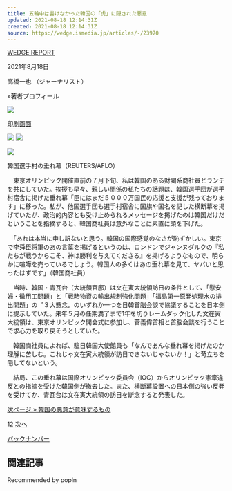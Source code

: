 ```yaml
---
title: 五輪中は書けなかった韓国の「虎」に隠された悪意
updated: 2021-08-18 12:14:31Z
created: 2021-08-18 12:14:31Z
source: https://wedge.ismedia.jp/articles/-/23970
---
```


[WEDGE REPORT](https://wedge.ismedia.jp/category/kokusaireport)

2021年8月18日

高橋一也 （ジャーナリスト）

»著者プロフィール

 [![](https://wedge.ismcdn.jp/common/wedge/images/v1/common/mail.png)](mailto:?body=%E4%BA%94%E8%BC%AA%E4%B8%AD%E3%81%AF%E6%9B%B8%E3%81%91%E3%81%AA%E3%81%8B%E3%81%A3%E3%81%9F%E9%9F%93%E5%9B%BD%E3%81%AE%E3%80%8C%E8%99%8E%E3%80%8D%E3%81%AB%E9%9A%A0%E3%81%95%E3%82%8C%E3%81%9F%E6%82%AA%E6%84%8F%0d%0a%E6%9D%B1%E4%BA%AC%E3%82%AA%E3%83%AA%E3%83%B3%E3%83%94%E3%83%83%E3%82%AF%E9%96%8B%E5%82%AC%E7%9B%B4%E5%89%8D%E3%81%AE7%E6%9C%88%E4%B8%8B%E6%97%AC%E3%80%81%E9%9F%93%E5%9B%BD%E3%81%AE%E3%81%82%E3%82%8B%E8%B2%A1%E9%96%A5%E7%B3%BB%E5%95%86%E7%A4%BE%E5%93%A1%E3%81%A8%E3%80%81%E9%9F%93%E5%9B%BD%E9%81%B8%E6%89%8B%E5%9B%A3%E3%81%8C%E9%81%B8%E6%89%8B%E6%9D%91%E5%AE%BF%E8%88%8E%E3%81%AB%E6%8E%B2%E3%81%92%E3%81%9F%E5%9E%82%E3%82%8C%E5%B9%95%E3%81%AE%E8%A9%B1%E9%A1%8C%E3%81%A8%E3%81%AA%E3%81%A3%E3%81%9F%E3%80%82%E6%94%BF%E6%B2%BB%E7%9A%84%E5%86%85%E5%AE%B9%E3%81%A8%E3%82%82%E5%8F%97%E3%81%91%E6%AD%A2%E3%82%81%E3%82%89%E3%82%8C%E3%82%8B%E3%83%A1%E3%83%83%E3%82%BB%E3%83%BC%E3%82%B8%E3%82%92%E6%8E%B2%E3%81%92%E3%81%9F%E3%81%AE%E3%81%AF%E9%9F%93%E5%9B%BD%E3%81%A0%E3%81%91%E3%81%A8%E6%8C%87%E6%91%98%E3%81%99%E3%82%8B%E3%81%A8%E3%80%81%E9%9F%93%E5%9B%BD%E5%95%86%E7%A4%BE%E5%93%A1%E3%81%AF%E6%84%8F%E5%A4%96%E3%81%AA%E3%81%93%E3%81%A8%E3%81%AB%E7%B4%A0%E7%9B%B4%E3%81%AB%E9%A0%AD%E3%82%92%E4%B8%8B%E3%81%92%E3%81%9F%E3%80%82-%7CWEDGE%20Infinity%0d%0ahttps://wedge.ismedia.jp/articles/-/23970)

 [印刷画面](https://wedge.ismedia.jp/articles/print/23970)

 ![](https://wedge.ismcdn.jp/common/wedge/images/v1/common/normal-font.png)  ![](https://wedge.ismcdn.jp/common/wedge/images/v1/common/large-font.png)

![](https://wedge.ismcdn.jp/mwimgs/4/b/1200/img_4b9ce600784891007be8da710f002e6e4686918.jpg)

韓国選手村の垂れ幕（REUTERS/AFLO）

　東京オリンピック開催直前の７月下旬、私は韓国のある財閥系商社員とランチを共にしていた。挨拶も早々、親しい関係の私たちの話題は、韓国選手団が選手村宿舎に掲げた垂れ幕「臣にはまだ５０００万国民の応援と支援が残っております」に移った。私が、他国選手団も選手村宿舎に国旗や国名を記した横断幕を掲げていたが、政治的内容とも受け止められるメッセージを掲げたのは韓国だけだということを指摘すると、韓国商社員は意外なことに素直に頭を下げた。

　「あれは本当に申し訳ないと思う。韓国の国際感覚のなさが恥ずかしい。東京で李舜臣将軍のあの言葉を掲げるというのは、ロンドンでジャンヌダルクの『私たちが戦うからこそ、神は勝利を与えてくださる』を掲げるようなもので、明らかに喧嘩を売っているでしょう。韓国人の多くはあの垂れ幕を見て、ヤバいと思ったはずです」（韓国商社員）

　当時、韓国・青瓦台（大統領官邸）は文在寅大統領訪日の条件として、「慰安婦・徴用工問題」と「戦略物資の輸出規制強化問題」「福島第一原発処理水の排出問題」の〝３大懸念〟のいずれか一つを日韓首脳会談で協議することを日本側に提示していた。来年５月の任期満了まで1年を切りレームダック化した文在寅大統領は、東京オリンピック開会式に参加し、菅義偉首相と首脳会談を行うことで求心力を取り戻そうとしていた。

　韓国商社員によれば、駐日韓国大使館員も「なんであんな垂れ幕を掲げたのか理解に苦しむ。これじゃ文在寅大統領が訪日できないじゃないか！」と苛立ちを隠してないという。

　結局、この垂れ幕は国際オリンピック委員会（IOC）からオリンピック憲章違反との指摘を受けた韓国側が撤去した。また、横断幕設置への日本側の強い反発を受けてか、青瓦台は文在寅大統領の訪日を断念すると発表した。

 [次ページ » 韓国の悪意が意味するもの](https://wedge.ismedia.jp/articles/-/23970?page=2)

1[2](https://wedge.ismedia.jp/articles/-/23970?page=2)  [次へ](https://wedge.ismedia.jp/articles/-/23970?page=2)

 [バックナンバー](https://wedge.ismedia.jp/category/kokusaireport)

## 関連記事

Recommended by popln